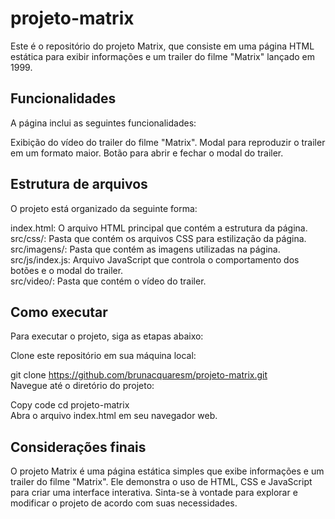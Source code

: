 # projeto-matrix
Este é o repositório do projeto Matrix, que consiste em uma página HTML estática para exibir informações e um trailer do filme "Matrix" lançado em 1999.

## Funcionalidades
A página inclui as seguintes funcionalidades:

Exibição do vídeo do trailer do filme "Matrix".
Modal para reproduzir o trailer em um formato maior.
Botão para abrir e fechar o modal do trailer.

## Estrutura de arquivos
O projeto está organizado da seguinte forma:

index.html: O arquivo HTML principal que contém a estrutura da página.  
src/css/: Pasta que contém os arquivos CSS para estilização da página.  
src/imagens/: Pasta que contém as imagens utilizadas na página.  
src/js/index.js: Arquivo JavaScript que controla o comportamento dos botões e o modal do trailer.  
src/video/: Pasta que contém o vídeo do trailer.

## Como executar
Para executar o projeto, siga as etapas abaixo:

Clone este repositório em sua máquina local:

git clone https://github.com/brunacquaresm/projeto-matrix.git  
Navegue até o diretório do projeto:  

Copy code
cd projeto-matrix  
Abra o arquivo index.html em seu navegador web.  
## Considerações finais
O projeto Matrix é uma página estática simples que exibe informações e um trailer do filme "Matrix". Ele demonstra o uso de HTML, CSS e JavaScript para criar uma interface interativa. Sinta-se à vontade para explorar e modificar o projeto de acordo com suas necessidades.
